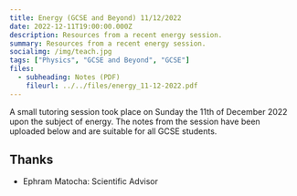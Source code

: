```yaml
---
title: Energy (GCSE and Beyond) 11/12/2022
date: 2022-12-11T19:00:00.000Z
description: Resources from a recent energy session.
summary: Resources from a recent energy session.
socialimg: /img/teach.jpg
tags: ["Physics", "GCSE and Beyond", "GCSE"]
files:
  - subheading: Notes (PDF)
    fileurl: ../../files/energy_11-12-2022.pdf
---
```


A small tutoring session took place on Sunday the 11th of December 2022 upon the subject of energy. The notes from the session have been uploaded below and are suitable for all GCSE students.

## Thanks

- Ephram Matocha: Scientific Advisor
